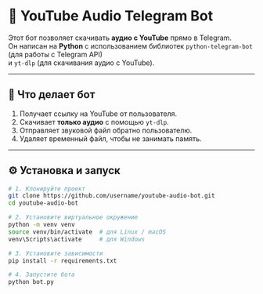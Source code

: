 # 🎵 YouTube Audio Telegram Bot

Этот бот позволяет скачивать **аудио с YouTube** прямо в Telegram.  
Он написан на **Python** с использованием библиотек `python-telegram-bot` (для работы с Telegram API)  
и `yt-dlp` (для скачивания аудио с YouTube).

---

## 🧩 Что делает бот
1. Получает ссылку на YouTube от пользователя.  
2. Скачивает **только аудио** с помощью `yt-dlp`.  
3. Отправляет звуковой файл обратно пользователю.  
4. Удаляет временный файл, чтобы не занимать память.  

---

## ⚙️ Установка и запуск

```bash
# 1. Клонируйте проект
git clone https://github.com/username/youtube-audio-bot.git
cd youtube-audio-bot

# 2. Установите виртуальное окружение
python -m venv venv
source venv/bin/activate  # для Linux / macOS
venv\Scripts\activate     # для Windows

# 3. Установите зависимости
pip install -r requirements.txt

# 4. Запустите бота
python bot.py
